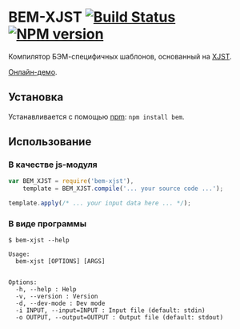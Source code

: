 # BEM-XJST [![Build Status](https://secure.travis-ci.org/bem/bem-xjst.png)](http://travis-ci.org/bem/bem-xjst) [![NPM version](https://badge.fury.io/js/bem-xjst.png)](http://badge.fury.io/js/bem-xjst)

Компилятор БЭМ-специфичных шаблонов, основанный на [XJST](https://github.com/veged/xjst).

[Онлайн-демо](https://bem.github.io/bem-xjst/).

## Установка

Устанавливается с помощью [npm](https://npmjs.org): `npm install bem`.

## Использование

### В качестве js-модуля

```js
var BEM_XJST = require('bem-xjst'),
    template = BEM_XJST.compile('... your source code ...');

template.apply(/* ... your input data here ... */);
```

### В виде программы

```
$ bem-xjst --help

Usage:
  bem-xjst [OPTIONS] [ARGS]


Options:
  -h, --help : Help
  -v, --version : Version
  -d, --dev-mode : Dev mode
  -i INPUT, --input=INPUT : Input file (default: stdin)
  -o OUTPUT, --output=OUTPUT : Output file (default: stdout)
```
